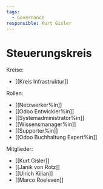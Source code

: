 ```yaml
---
tags:
  - Governance
responsible: Kurt Gisler
---
```

# Steuerungskreis

Kreise:

* [[Kreis Infrastruktur]]

Rollen:

* [[Netzwerker%In]]
* [[Odoo Entwickler%in]]
* [[Systemadministrator%in]]
* [[Wissensmanager%in]]
* [[Supporter%in]]
* [[Odoo Buchhaltung Expert%in]]


Mitglieder:

* [[Kurt Gisler]]
* [[Janik von Rotz]]
* [[Ulrich Kilian]]
* [[Marco Roeleven]]